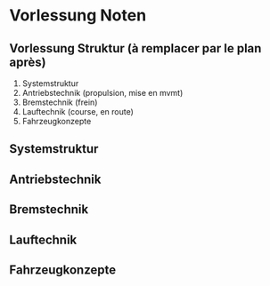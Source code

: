 # Vorlessung Noten

## Vorlessung Struktur (à remplacer par le plan après)

1. Systemstruktur
2. Antriebstechnik (propulsion, mise en mvmt)
3. Bremstechnik (frein)
4. Lauftechnik (course, en route)
5. Fahrzeugkonzepte


## Systemstruktur

## Antriebstechnik

## Bremstechnik

## Lauftechnik

## Fahrzeugkonzepte
